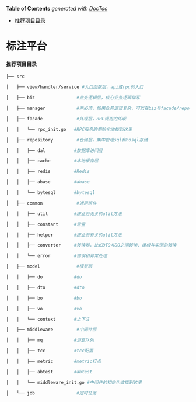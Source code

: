 <!-- START doctoc generated TOC please keep comment here to allow auto update -->
<!-- DON'T EDIT THIS SECTION, INSTEAD RE-RUN doctoc TO UPDATE -->
**Table of Contents**  *generated with [DocToc](https://github.com/thlorenz/doctoc)*

- [推荐项目目录](#%E6%8E%A8%E8%8D%90%E9%A1%B9%E7%9B%AE%E7%9B%AE%E5%BD%95)

<!-- END doctoc generated TOC please keep comment here to allow auto update -->

# 标注平台

#### 推荐项目目录

```sh
├── src         

│   ├── view/handler/service #入口函数层，api或rpc的入口     

│   ├── biz                #业务逻辑层，核心业务逻辑编写

│   ├── manager            #非必须，如果业务逻辑复杂，可以在biz与facade/repository之间增加一层

│   ├── facade             #外观层，RPC调用的外观

│   │   └── rpc_init.go   #RPC服务的初始化收拢到这里

│   ├── repository         #仓储层，集中管理sql和nosql存储

│   │   ├── dal           #数据库访问层

│   │   ├── cache         #本地缓存层

│   │   ├── redis         #Redis

│   │   ├── abase         #abase

│   │   └── bytesql       #bytesql

│   ├── common             #通用组件

│   │   ├── util          #跟业务无关的util方法

│   │   ├── constant      #常量

│   │   ├── helper        #跟业务有关的util方法

│   │   ├── converter     #转换器，比如DTO与DO之间转换、模板与实例的转换

│   │   └── error         #错误和异常处理

│   ├── model              #模型层

│   │   ├── do            #do

│   │   ├── dto           #dto

│   │   ├── bo            #bo

│   │   ├── vo            #vo

│   │   └── context       #上下文

│   ├── middleware         #中间件层

│   │   ├── mq            #消息队列

│   │   ├── tcc           #tcc配置

│   │   ├── metric        #metric打点

│   │   ├── abtest        #abtest

│   │   └── middleware_init.go #中间件的初始化收拢到这里

│   └── job                #定时任务
```